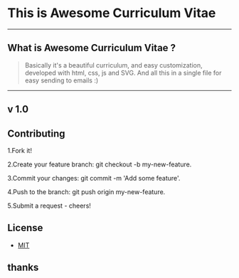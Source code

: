 # This is Awesome Curriculum Vitae

----
## What is Awesome Curriculum Vitae ?


>Basically it's a beautiful curriculum, and easy customization, developed with html, css, js and SVG. And all this in a single file for easy sending to emails :)

----
## v 1.0
## Contributing

1.Fork it!

2.Create your feature branch: git checkout -b my-new-feature.

3.Commit your changes: git commit -m 'Add some feature'.

4.Push to the branch: git push origin my-new-feature.

5.Submit a request - cheers!

## License
* [MIT](https://opensource.org/licenses/MIT)


## thanks

